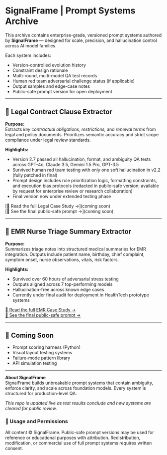# SignalFrame | Prompt Systems Archive

This archive contains enterprise-grade, versioned prompt systems authored by **SignalFrame** — designed for scale, precision, and hallucination control across AI model families.

Each system includes:
- Version-controlled evolution history
- Constraint design rationale
- Multi-round, multi-model QA test records
- Human red team adversarial challenge status (if applicable)
- Output samples and edge-case notes
- Public-safe prompt version for open deployment

---

## 📄 Legal Contract Clause Extractor

**Purpose:**  
Extracts *key contractual obligations, restrictions,* and *renewal terms* from legal and policy documents. Prioritizes semantic accuracy and strict scope compliance under legal review standards.

**Highlights:**
- Version 2.7 passed all hallucination, format, and ambiguity QA tests across GPT-4o, Claude 3.5, Gemini 1.5 Pro, GPT-3.5
- Survived human red team testing with only one soft hallucination in v2.2 (fully patched in final)
- Prompt design includes rule prioritization logic, formatting constraints, and execution bias protocols (redacted in public-safe version; available by request for enterprise review or research collaboration)
- Final version now under extended testing phase

[🧠 Read the full Legal Case Study →](coming soon)  
[📜 See the final public-safe prompt →](coming soon)

---

## 🏥 EMR Nurse Triage Summary Extractor

**Purpose:**  
Summarizes triage notes into structured medical summaries for EMR integration. Outputs include patient name, birthday, chief complaint, symptom onset, nurse observations, vitals, risk factors.

**Highlights:**
- Survived over 60 hours of adversarial stress testing
- Outputs aligned across 7 top-performing models
- Hallucination-free across known edge cases
- Currently under final audit for deployment in HealthTech prototype systems

[🧠 Read the full EMR Case Study →](emr-nurse-triage-summary/CaseStudy.md)  
[📜 See the final public-safe prompt →](emr-nurse-triage-summary/EMRPrompt_Final.txt)

---

## 🧪 Coming Soon

- Prompt scoring harness (Python)
- Visual layout testing systems
- Failure-mode pattern library
- API simulation testing

---

**About SignalFrame**  
SignalFrame builds unbreakable prompt systems that contain ambiguity, enforce clarity, and scale across foundation models. Every system is structured for production-level QA.

*This repo is updated live as test results conclude and new systems are cleared for public review.*

### 📜 Usage and Permissions
All content © SignalFrame. Public-safe prompt versions may be used for reference or educational purposes with attribution. Redistribution, modification, or commercial use of full prompt systems requires written consent.

